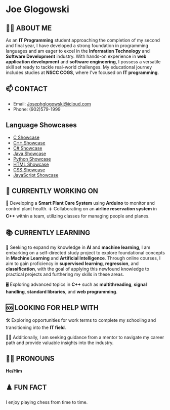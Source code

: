 # Joe Glogowski

<!-- 
<div align="center">
  <span>🎓 Student: IT Programming</span> <br>
  <span>📅 Year: Second</span> <br>
  <span>💻 Skills: C, C++, C#, Java, Python, HTML, CSS, JavaScript, Git, Networking, Problem Solving, Web Development, WordPress</span> <br>
  <span>🛠️ Experience: Computerized Business Solutions</span> <br>
  <span>🎓 Education: NSCC COGS</span>
</div>

-->

## 👨‍💻 ABOUT ME

As an **IT Programming** student approaching the completion of my second and final year, I have developed a strong foundation in programming languages and am eager to excel in the **Information Technology** and **Software Development** industry. With hands-on experience in **web application development** and **software engineering**, I possess a versatile skill set ready to tackle real-world challenges. My educational journey includes studies at **NSCC COGS**, where I've focused on **IT programming**.

## 📫 CONTACT
- Email: Josephglogowski@icloud.com
- Phone: (902)579-1999

## Language Showcases
- [C Showcase](link_to_C_showcase)
- [C++ Showcase](https://github.com/JGlogowski1/Cpp)
- [C# Showcase](link_to_C#_showcase)
- [Java Showcase](link_to_Java_showcase)
- [Python Showcase](link_to_Python_showcase)
- [HTML Showcase](link_to_HTML_showcase)
- [CSS Showcase](link_to_CSS_showcase)
- [JavaScript Showcase](link_to_JavaScript_showcase)


## 🔭 CURRENTLY WORKING ON
🌱 Developing a **Smart Plant Care System** using **Arduino** to monitor and control plant health.
✈️ Collaborating on an **airline reservation system** in **C++** within a team, utilizing classes for managing people and planes.

## 📚 CURRENTLY LEARNING
🤖 Seeking to expand my knowledge in **AI** and **machine learning**, I am embarking on a self-directed study project to explore foundational concepts in **Machine Learning** and **Artificial Intelligence**. Through online courses, I aim to gain proficiency in **supervised learning**, **regression**, and **classification**, with the goal of applying this newfound knowledge to practical projects and furthering my skills in these areas.

🖥️ Exploring advanced topics in **C++** such as **multithreading**, **signal handling**, **standard libraries**, and **web programming**.

## 🆘 LOOKING FOR HELP WITH
🛠️ Exploring opportunities for work terms to complete my schooling and transitioning into the **IT field**.

🧑‍🏫 Additionally, I am seeking guidance from a mentor to navigate my career path and provide valuable insights into the industry.

## 👨‍💼 PRONOUNS
**He/Him**

## ♟️ FUN FACT
I enjoy playing chess from time to time.

